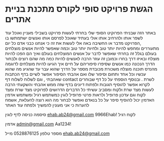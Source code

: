 # הגשת פרויקט סופי לקורס מתכנת בניית אתרים
באתר הזה שבניתי הפרוקיט הסופי שלי בחרתי לעשות פרויקט בשבילי מעניין ואוכל עוד לשפר אותו ולהרחיב אותו אולי בעתיד שאוכל לפרסם אותו ואנשים ישתמתשו בו ,הפרויקט מדבר או החשיבה באה אלי לעשות את זה כי אנחנו כבני אדם כל יום מתעוררים ומחפש להיות יותר טוב ולחיות יותר טוב וכמה שאפשר להיות אנשים מוצלחים בעולם בגלל זה בחרתי שאפשר לדבר על אנשים המוצלחים בעולם ואיך הם הפכו להיות מוצלח ובאיזו דרך בחרו וכמובן זה עוזר הרבה לאנשים להיות כמה מה שהם רוצים ולבחור הדרך הנכונה כמו אנשים שסיפרו סיפוריהם על חיים איך הגיעו להיות מוצלחים לדוגמה מהנדס תוכנה מוצלח משכורת מכובדת מספר על הדרך שהוא עבר עד שהגיע מה שהוא עכשיו וכל אחד ותחום וסיפור שלו ואם אהבתי הסיפור אפשר לשיים בדף הכתבות שאהבתי , וגם לשלוח לשלוח דף contact לשרת .
ובנוסף הוספתי על כל דף שבוחרים לקרוא אפשר להוסיף תגובות ולפתוח דיונים בדף שזה ממש אהבתי והשקעתי הרבה לעשות מצד שרת ולקוח 
ומסביב עשיתי כל הדברים הדרושים לפרוקיט מצד שרת ומצד לקוח וגם עדכון פרופיל ולראות פרטי פרופיל לוגין כמשתמש רגיל ומשתמש אדמין האדמין יכול להוסיף סיפר על כל בנאדם ואפשר לבחור מה הוא רוצה להעלאת, אשמח להערות כי אני מעונין להמשיך ולפתח עוד האתר 

סיסמה כניסה לדף לוגין ehab.ab24@gmail.com    9966Ehab!  לקוח רגיל 

אדמין admin@gmail.com Aa1234!      

מספר טלפון 0528876125 מייל ehab.ab24@gmail.com
